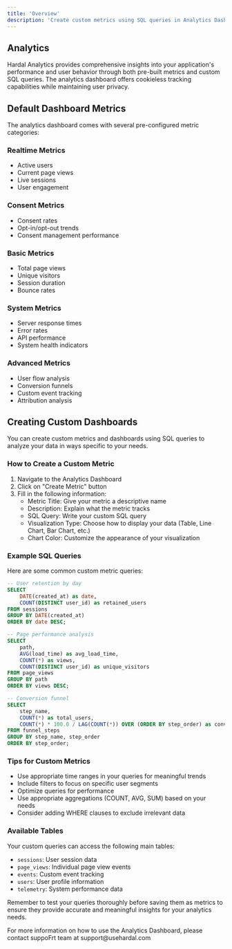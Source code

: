 ```yaml
---
title: 'Overview'
description: 'Create custom metrics using SQL queries in Analytics Dashboard'
---
```


## Analytics

Hardal Analytics provides comprehensive insights into your application's performance and user behavior through both pre-built metrics and custom SQL queries. The analytics dashboard offers cookieless tracking capabilities while maintaining user privacy.

## Default Dashboard Metrics

The analytics dashboard comes with several pre-configured metric categories:

### Realtime Metrics
- Active users
- Current page views
- Live sessions
- User engagement

### Consent Metrics
- Consent rates
- Opt-in/opt-out trends
- Consent management performance

### Basic Metrics
- Total page views
- Unique visitors
- Session duration
- Bounce rates

### System Metrics
- Server response times
- Error rates
- API performance
- System health indicators

### Advanced Metrics
- User flow analysis
- Conversion funnels
- Custom event tracking
- Attribution analysis

## Creating Custom Dashboards

You can create custom metrics and dashboards using SQL queries to analyze your data in ways specific to your needs.

### How to Create a Custom Metric

1. Navigate to the Analytics Dashboard
2. Click on "Create Metric" button
3. Fill in the following information:
   - Metric Title: Give your metric a descriptive name
   - Description: Explain what the metric tracks
   - SQL Query: Write your custom SQL query
   - Visualization Type: Choose how to display your data (Table, Line Chart, Bar Chart, etc.)
   - Chart Color: Customize the appearance of your visualization

### Example SQL Queries

Here are some common custom metric queries:

```sql
-- User retention by day
SELECT 
    DATE(created_at) as date,
    COUNT(DISTINCT user_id) as retained_users
FROM sessions
GROUP BY DATE(created_at)
ORDER BY date DESC;

-- Page performance analysis
SELECT 
    path,
    AVG(load_time) as avg_load_time,
    COUNT(*) as views,
    COUNT(DISTINCT user_id) as unique_visitors
FROM page_views
GROUP BY path
ORDER BY views DESC;

-- Conversion funnel
SELECT 
    step_name,
    COUNT(*) as total_users,
    COUNT(*) * 100.0 / LAG(COUNT(*)) OVER (ORDER BY step_order) as conversion_rate
FROM funnel_steps
GROUP BY step_name, step_order
ORDER BY step_order;
```

### Tips for Custom Metrics

- Use appropriate time ranges in your queries for meaningful trends
- Include filters to focus on specific user segments
- Optimize queries for performance
- Use appropriate aggregations (COUNT, AVG, SUM) based on your needs
- Consider adding WHERE clauses to exclude irrelevant data

### Available Tables

Your custom queries can access the following main tables:

- `sessions`: User session data
- `page_views`: Individual page view events
- `events`: Custom event tracking
- `users`: User profile information
- `telemetry`: System performance data

Remember to test your queries thoroughly before saving them as metrics to ensure they provide accurate and meaningful insights for your analytics needs.


<Tip>
For more information on how to use the Analytics Dashboard, please contact suppoFrt team at support@usehardal.com
</Tip>
